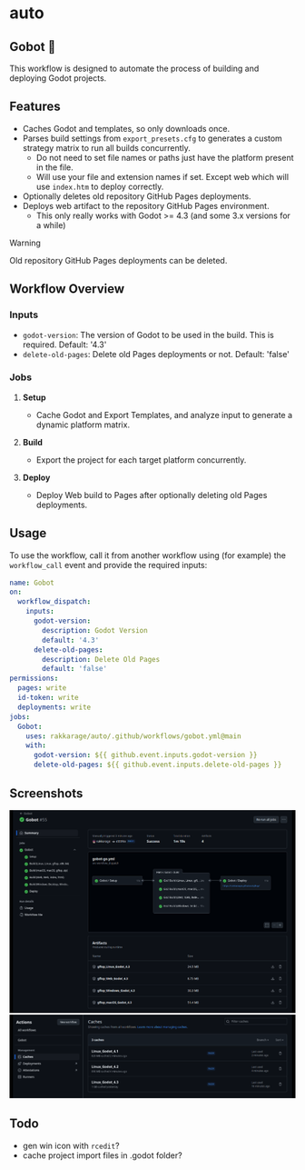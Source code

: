 # auto

## Gobot&nbsp;🤖

This workflow is designed to automate the process of building and deploying Godot projects.

## Features

- Caches Godot and templates, so only downloads once.
- Parses build settings from `export_presets.cfg` to generates a custom strategy matrix to run all builds concurrently.
	- Do not need to set file names or paths just have the platform present in the file.
	- Will use your file and extension names if set. Except web which will use `index.htm` to deploy correctly.
- Optionally deletes old repository GitHub Pages deployments.
- Deploys web artifact to the repository GitHub Pages environment.
  - This only really works with Godot >= 4.3 (and some 3.x versions for a while)

> [!WARNING]
> Old repository GitHub Pages deployments can be deleted.

## Workflow Overview

### Inputs

- `godot-version`: The version of Godot to be used in the build. This is required. Default: '4.3'
- `delete-old-pages`: Delete old Pages deployments or not. Default: 'false'

### Jobs

1. **Setup**
	- Cache Godot and Export Templates, and analyze input to generate a dynamic platform matrix.

3. **Build**
	- Export the project for each target platform concurrently.

5. **Deploy**
	- Deploy Web build to Pages after optionally deleting old Pages deployments.

## Usage

To use the workflow, call it from another workflow using (for example) the `workflow_call` event and provide the required inputs:

```yaml
name: Gobot
on:
  workflow_dispatch:
    inputs:
      godot-version:
        description: Godot Version
        default: '4.3'
      delete-old-pages:
        description: Delete Old Pages
        default: 'false'
permissions:
  pages: write
  id-token: write
  deployments: write
jobs:
  Gobot:
    uses: rakkarage/auto/.github/workflows/gobot.yml@main
    with:
      godot-version: ${{ github.event.inputs.godot-version }}
      delete-old-pages: ${{ github.event.inputs.delete-old-pages }}
```

## Screenshots

![](screenshot1.png)
![](screenshot2.png)

## Todo

- gen win icon with `rcedit`?
- cache project import files in .godot folder?
